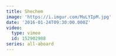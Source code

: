 ```yaml
---
title: Shechem
image: 'https://i.imgur.com/MuLYIpM.jpg'
date: '2016-01-24T09:30:00.000Z'
video:
  type: vimeo
  id: 152902988
series: all-aboard
---
```


